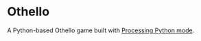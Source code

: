 # Othello
A Python-based Othello game built with [Processing Python mode](https://py.processing.org/).
